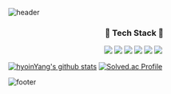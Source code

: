 ![header](https://capsule-render.vercel.app/api?type=waving&color=gradient&text=Welcome%20to%20hyoin's%20GitHub%20&animation=twinkling&fontSize=35&fontAlignY=40&fontAlign=70&height=250)

<h3 align="center">🔧 Tech Stack 🔧 </h3>
<p align="center">
<image src = "https://img.shields.io/badge/JAVA-FE2E64?style=flat-square5&logoColor=white"/> <image src = "https://img.shields.io/badge/C++-01A9DB?style=flat-square&logo=cplusplus&logoColor=white"/> <image src = "https://img.shields.io/badge/JAVA-FE2E64?style=flat-square5&logoColor=white"/> <image src = https://img.shields.io/badge/-8181F7?style=flat-square&logo=c&logoColor=white"/> <image src = "https://img.shields.io/badge/-2E2EFE?style=flat-square&logo=csharp&logoColor=white"/>
<image src = "https://img.shields.io/badge/unity-000000?style=flat-square&logo=unity&logoColor=white"/> <image arc = "https://img.shields.io/badge/springboot-ECF8E0?style=flat-square&logo=springboot&logoColor=white"/>
</p>

[![hyoinYang's github stats](https://github-readme-stats.vercel.app/api/top-langs/?username=hyoinYang&show_icons=true&hide_border=true&title_color=004386&icon_color=004386&layout=compact)](https://github.com/hyoinYang) 
[![Solved.ac Profile](http://mazassumnida.wtf/api/v2/generate_badge?boj=hyoin0219)](https://solved.ac/hyoin0219/)

   ![footer](https://capsule-render.vercel.app/api?section=footer&type=waving&color=gradient&animation=twinkling)
